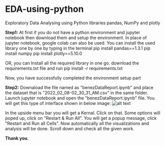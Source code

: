 # EDA-using-python
Exploratory Data Analysing using Python libraries pandas, NumPy and plotly

**Step1:**
At first if you do not have a python environment and jupyter notebook then download them and setup the environment. In place of jupyter notebook, google colab can also be used. 
You can install the used library one by one by typing in the terminal
    pip install pandas==1.3.1
    pip install numpy
    pip install plotly==5.10.0
    
OR, 
you can Install all the required library in one go. download the requirements.txt file and run
  pip install -r requirements.txt

Now, you have successfully completed the environment setup part



**Step2:**
Downaload the file named as "benezDataReport.ipynb" and place the dataset that is "2022_02_08-02_30_31_AM.csv" in the same folder.
Launch jupyter notebook and open the "benezDataReport.ipynb" file.
You will get this type of interface shown in below image:
![alt text](https://user-images.githubusercontent.com/87239578/195930117-3d4f2125-44a0-43d4-8b07-b1b18d3490af.png)

In the upside menu bar you will get a Kernal. Click on that. Some options will poped up, click on "Restart & Run All".
You will get a popup message, click "Restart and Run all Cells".
Now automatically all the visualizations and analysis will be done.
Scroll down and check all the given work.

**Thank you.**
